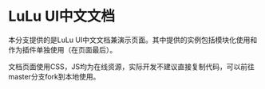 # LuLu UI中文文档

本分支提供的是LuLu UI中文文档兼演示页面。其中提供的实例包括模块化使用和作为插件单独使用（在页面最后）。

文档页面使用CSS，JS均为在线资源，实际开发不建议直接复制代码，可以前往master分支fork到本地使用。

